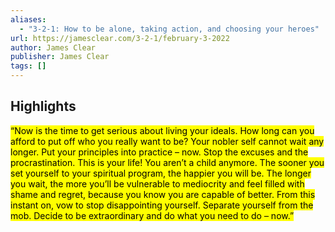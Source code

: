 ```yaml
---
aliases:
  - "3-2-1: How to be alone, taking action, and choosing your heroes"
url: https://jamesclear.com/3-2-1/february-3-2022
author: James Clear
publisher: James Clear
tags: []
---
```


## Highlights
<mark>“Now is the time to get serious about living your ideals. How long can you afford to put off who you really want to be? Your nobler self cannot wait any longer. Put your principles into practice – now. Stop the excuses and the procrastination. This is your life! You aren’t a child anymore. The sooner you set yourself to your spiritual program, the happier you will be. The longer you wait, the more you’ll be vulnerable to mediocrity and feel filled with shame and regret, because you know you are capable of better. From this instant on, vow to stop disappointing yourself. Separate yourself from the mob. Decide to be extraordinary and do what you need to do – now.”</mark>


